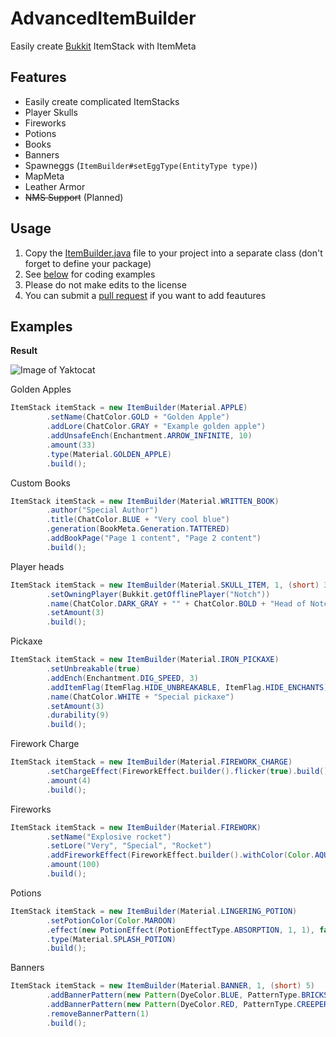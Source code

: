 # AdvancedItemBuilder
Easily create [Bukkit](https://hub.spigotmc.org/javadocs/bukkit/org/bukkit/inventory/ItemStack.html) ItemStack with ItemMeta

## Features
* Easily create complicated ItemStacks
* Player Skulls
* Fireworks
* Potions
* Books
* Banners
* Spawneggs (`ItemBuilder#setEggType(EntityType type)`)
* MapMeta
* Leather Armor
* ~~NMS Support~~ (Planned)

## Usage
1. Copy the [ItemBuilder.java](https://github.com/Jordieh/AdvancedItemBuilder/blob/master/ItemBuilder.java) file to your project into a separate class (don't forget to define your package)
2. See [below](https://github.com/Jordieh/AdvancedItemBuilder#examples) for coding examples
3. Please do not make edits to the license
4. You can submit a [pull request](https://github.com/Jordieh/AdvancedItemBuilder/pulls) if you want to add feautures

## Examples
**Result**

![Image of Yaktocat](https://i.gyazo.com/451fec9318f857bb179f02f0ba194a8d.gif)

Golden Apples
```java
ItemStack itemStack = new ItemBuilder(Material.APPLE)
        .setName(ChatColor.GOLD + "Golden Apple")
        .addLore(ChatColor.GRAY + "Example golden apple")
        .addUnsafeEnch(Enchantment.ARROW_INFINITE, 10)
        .amount(33)
        .type(Material.GOLDEN_APPLE)
        .build();
```
Custom Books
```java
ItemStack itemStack = new ItemBuilder(Material.WRITTEN_BOOK)
        .author("Special Author")
        .title(ChatColor.BLUE + "Very cool blue")
        .generation(BookMeta.Generation.TATTERED)
        .addBookPage("Page 1 content", "Page 2 content")
        .build();
```
Player heads
```java
ItemStack itemStack = new ItemBuilder(Material.SKULL_ITEM, 1, (short) 3)
        .setOwningPlayer(Bukkit.getOfflinePlayer("Notch"))
        .name(ChatColor.DARK_GRAY + "" + ChatColor.BOLD + "Head of Notch")
        .setAmount(3)
        .build();
```
Pickaxe
```java
ItemStack itemStack = new ItemBuilder(Material.IRON_PICKAXE)
        .setUnbreakable(true)
        .addEnch(Enchantment.DIG_SPEED, 3)
        .addItemFlag(ItemFlag.HIDE_UNBREAKABLE, ItemFlag.HIDE_ENCHANTS)
        .name(ChatColor.WHITE + "Special pickaxe")
        .setAmount(3)
        .durability(9)
        .build();
```
Firework Charge
```java
ItemStack itemStack = new ItemBuilder(Material.FIREWORK_CHARGE)
        .setChargeEffect(FireworkEffect.builder().flicker(true).build())
        .amount(4)
        .build();
```
Fireworks
```java
ItemStack itemStack = new ItemBuilder(Material.FIREWORK)
        .setName("Explosive rocket")
        .setLore("Very", "Special", "Rocket")
        .addFireworkEffect(FireworkEffect.builder().withColor(Color.AQUA).build())
        .amount(100)
        .build();
```
Potions
```java
ItemStack itemStack = new ItemBuilder(Material.LINGERING_POTION)
        .setPotionColor(Color.MAROON)
        .effect(new PotionEffect(PotionEffectType.ABSORPTION, 1, 1), false)
        .type(Material.SPLASH_POTION)
        .build();
```
Banners
```java
ItemStack itemStack = new ItemBuilder(Material.BANNER, 1, (short) 5)
        .addBannerPattern(new Pattern(DyeColor.BLUE, PatternType.BRICKS))
        .addBannerPattern(new Pattern(DyeColor.RED, PatternType.CREEPER))
        .removeBannerPattern(1)
        .build();
```